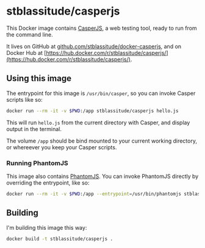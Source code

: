 # stblassitude/casperjs

This Docker image contains [CasperJS](http://casperjs.org), a web testing tool, ready to run from the command line.

It lives on GitHub at [github.com/stblassitude/docker-casperjs](github.com/stblassitude/docker-casperjs), and on Docker Hub at [https://hub.docker.com/r/stblassitude/casperjs/](https://hub.docker.com/r/stblassitude/casperjs/).

## Using this image

The entrypoint for this image is `/usr/bin/casper`, so you can invoke Casper scripts like so:

```bash
docker run --rm -it -v $PWD:/app stblassitude/casperjs hello.js
```

This will run `hello.js` from the current directory with Casper, and display output in the terminal.

The volume `/app` should be bind mounted to your current working directory, or whereever you keep your Casper scripts.

### Running PhantomJS

This image also contains [PhantomJS](http://phantomjs.org). You can invoke PhantomJS directly by overriding the entrypoint, like so:

```bash
docker run --rm -it -v $PWD:/app --entrypoint=/usr/bin/phantomjs stblassitude/casperjs --help
```

## Building

I'm building this image this way:

```bash
docker build -t stblassitude/casperjs .
```
